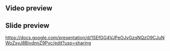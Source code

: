 ## Video preview

## Slide preview
https://docs.google.com/presentation/d/1SEfGG4VJPeOJvGzqNQzO9CJuNWoZsyJ8BiydnnZ9Pyc/edit?usp=sharing
